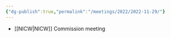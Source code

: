 ```yaml
---
{"dg-publish":true,"permalink":"/meetings/2022/2022-11-29/"}
---
```


- [[NICW\|NICW]] Commission meeting